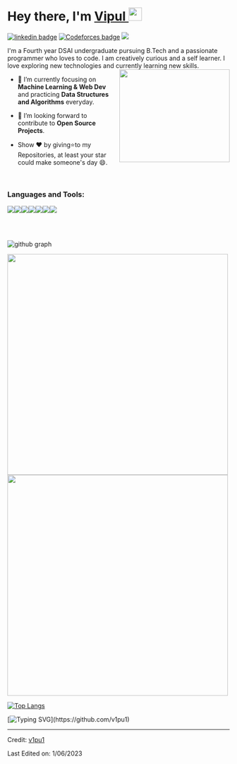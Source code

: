 <h1>Hey there, I'm <a  href="https://github.com/v1pu1/">Vipul </a> <img  src="https://media.licdn.com/dms/image/C4E03AQFC6mN7kjehsA/profile-displayphoto-shrink_800_800/0/1607513228777?e=1691625600&v=beta&t=G6FouIGLKKeXIoJMJ3EUv1jpx9S4gKC0Gg-aWCPjnAs" width="30px"></h1>

[![linkedin badge](https://img.shields.io/badge/LinkedIn-0077B5?style=for-the-badge&logo=linkedin&logoColor=white)](https://www.linkedin.com/in/vipul-bawankar-253215201/)
[![Codeforces badge](https://img.shields.io/badge/Codeforces-445f9d?style=for-the-badge&logo=Codeforces&logoColor=white)](https://codeforces.com/profile/wet_bed)
<img src="https://komarev.com/ghpvc/?username=v1pu1&style=plastic" />

I'm a Fourth year DSAI undergraduate pursuing B.Tech and a passionate programmer who loves to code. I am creatively curious and a self learner. I love exploring new technologies and currently learning new skills. <br>
<img align='right' src="https://media.licdn.com/dms/image/C4E03AQFC6mN7kjehsA/profile-displayphoto-shrink_800_800/0/1607513228777?e=1691625600&v=beta&t=G6FouIGLKKeXIoJMJ3EUv1jpx9S4gKC0Gg-aWCPjnAs" width="250" height="210">

- 🌱 I’m currently focusing on **Machine Learning & Web Dev** and practicing **Data Structures and Algorithms** everyday.
- 💬 I’m looking forward to contribute to **Open Source Projects**.

- Show ❤ by giving⭐to my Repositories, at least your star could make someone's day 😄.

<br>

<h3 align="left">Languages and Tools:</h3>
<p align="left"> <img src="https://img.icons8.com/color/48/4a90e2/c-programming.png"/><img src="https://img.icons8.com/color/48/4a90e2/c-plus-plus-logo.png"/><img src="https://img.icons8.com/color/48/4a90e2/python--v1.png"/><img src="https://img.icons8.com/color/48/4a90e2/visual-studio-code-2019.png"/><img src="https://img.icons8.com/color/48/4a90e2/git.png"/><img src="https://img.icons8.com/fluent/48/4a90e2/github.png"/><img src="https://icons8.com/icon/39853/javascript"/> </p>

<br>
<br>

![github graph](https://activity-graph.herokuapp.com/graph?username=v1pu1&theme=react-dark)

<img src = "https://github-readme-streak-stats.herokuapp.com?user=v1pu1&theme=dark&hide_border=false" width = 500>

<img src = "https://github-readme-stats.vercel.app/api?username=v1pu1&show_icons=true&theme=dark" width = 500>

[![Top Langs](https://github-readme-stats.vercel.app/api/top-langs/?username=v1pu1&theme=dark)](https://github.com/v1pu1/github-readme-stats)

[![Typing SVG](https://readme-typing-svg.herokuapp.com/?lines=Thanks+For+Visiting!!&center=true&color="FF0000")](https://github.com/v1pu1)

---

Credit: [v1pu1](https://github.com/v1pu1)

Last Edited on: 1/06/2023
